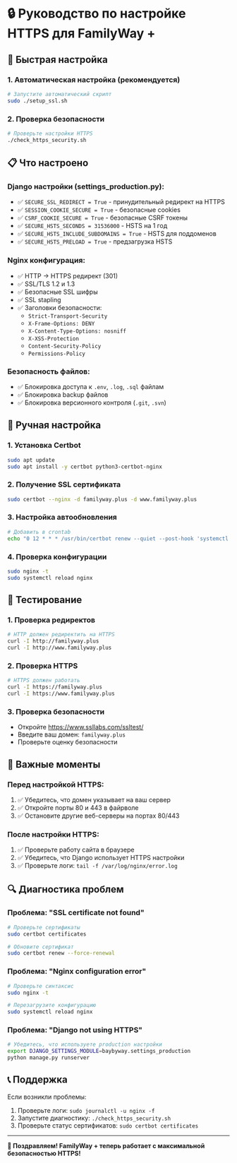 # 🔒 Руководство по настройке HTTPS для FamilyWay +

## 🚀 Быстрая настройка

### 1. Автоматическая настройка (рекомендуется)
```bash
# Запустите автоматический скрипт
sudo ./setup_ssl.sh
```

### 2. Проверка безопасности
```bash
# Проверьте настройки HTTPS
./check_https_security.sh
```

## 📋 Что настроено

### Django настройки (settings_production.py):
- ✅ `SECURE_SSL_REDIRECT = True` - принудительный редирект на HTTPS
- ✅ `SESSION_COOKIE_SECURE = True` - безопасные cookies
- ✅ `CSRF_COOKIE_SECURE = True` - безопасные CSRF токены
- ✅ `SECURE_HSTS_SECONDS = 31536000` - HSTS на 1 год
- ✅ `SECURE_HSTS_INCLUDE_SUBDOMAINS = True` - HSTS для поддоменов
- ✅ `SECURE_HSTS_PRELOAD = True` - предзагрузка HSTS

### Nginx конфигурация:
- ✅ HTTP → HTTPS редирект (301)
- ✅ SSL/TLS 1.2 и 1.3
- ✅ Безопасные SSL шифры
- ✅ SSL stapling
- ✅ Заголовки безопасности:
  - `Strict-Transport-Security`
  - `X-Frame-Options: DENY`
  - `X-Content-Type-Options: nosniff`
  - `X-XSS-Protection`
  - `Content-Security-Policy`
  - `Permissions-Policy`

### Безопасность файлов:
- ✅ Блокировка доступа к `.env`, `.log`, `.sql` файлам
- ✅ Блокировка backup файлов
- ✅ Блокировка версионного контроля (`.git`, `.svn`)

## 🔧 Ручная настройка

### 1. Установка Certbot
```bash
sudo apt update
sudo apt install -y certbot python3-certbot-nginx
```

### 2. Получение SSL сертификата
```bash
sudo certbot --nginx -d familyway.plus -d www.familyway.plus
```

### 3. Настройка автообновления
```bash
# Добавить в crontab
echo "0 12 * * * /usr/bin/certbot renew --quiet --post-hook 'systemctl reload nginx'" | sudo crontab -
```

### 4. Проверка конфигурации
```bash
sudo nginx -t
sudo systemctl reload nginx
```

## 🧪 Тестирование

### 1. Проверка редиректов
```bash
# HTTP должен редиректить на HTTPS
curl -I http://familyway.plus
curl -I http://www.familyway.plus
```

### 2. Проверка HTTPS
```bash
# HTTPS должен работать
curl -I https://familyway.plus
curl -I https://www.familyway.plus
```

### 3. Проверка безопасности
- Откройте https://www.ssllabs.com/ssltest/
- Введите ваш домен: `familyway.plus`
- Проверьте оценку безопасности

## 🚨 Важные моменты

### Перед настройкой HTTPS:
1. ✅ Убедитесь, что домен указывает на ваш сервер
2. ✅ Откройте порты 80 и 443 в файрволе
3. ✅ Остановите другие веб-серверы на портах 80/443

### После настройки HTTPS:
1. ✅ Проверьте работу сайта в браузере
2. ✅ Убедитесь, что Django использует HTTPS настройки
3. ✅ Проверьте логи: `tail -f /var/log/nginx/error.log`

## 🔍 Диагностика проблем

### Проблема: "SSL certificate not found"
```bash
# Проверьте сертификаты
sudo certbot certificates

# Обновите сертификат
sudo certbot renew --force-renewal
```

### Проблема: "Nginx configuration error"
```bash
# Проверьте синтаксис
sudo nginx -t

# Перезагрузите конфигурацию
sudo systemctl reload nginx
```

### Проблема: "Django not using HTTPS"
```bash
# Убедитесь, что используете production настройки
export DJANGO_SETTINGS_MODULE=baybyway.settings_production
python manage.py runserver
```

## 📞 Поддержка

Если возникли проблемы:
1. Проверьте логи: `sudo journalctl -u nginx -f`
2. Запустите диагностику: `./check_https_security.sh`
3. Проверьте статус сертификатов: `sudo certbot certificates`

---

**🎉 Поздравляем! FamilyWay + теперь работает с максимальной безопасностью HTTPS!**
